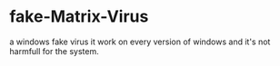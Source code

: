 # fake-Matrix-Virus
a windows fake virus it work on every version of windows and it's not harmfull for the system.
